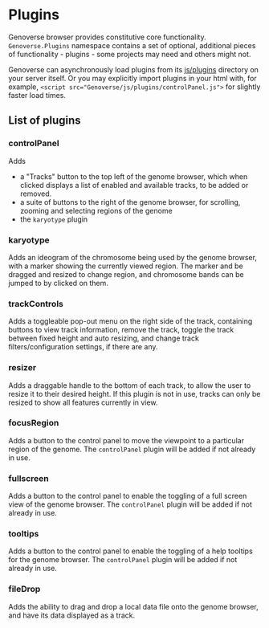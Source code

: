 # Plugins

Genoverse browser provides constitutive core functionality. `Genoverse.Plugins` namespace contains a set of optional, additional pieces of functionality - plugins - some projects may need and others might not.

Genoverse can asynchronously load plugins from its [js/plugins](https://github.com/wtsi-web/Genoverse/tree/gh-pages/js/plugins) directory on your server itself. Or you may explicitly import plugins in your html with, for example, `<script src="Genoverse/js/plugins/controlPanel.js">` for slightly faster load times.

## List of plugins

### controlPanel
Adds
 - a "Tracks" button to the top left of the genome browser, which when clicked displays a list of enabled and available tracks, to be added or removed.
 - a suite of buttons to the right of the genome browser, for scrolling, zooming and selecting regions of the genome
 - the `karyotype` plugin

### karyotype
Adds an ideogram of the chromosome being used by the genome browser, with a marker showing the currently viewed region. The marker and be dragged and resized to change region, and chromosome bands can be jumped to by clicked on them.

### trackControls
Adds a toggleable pop-out menu on the right side of the track, containing buttons to view track information, remove the track, toggle the track between fixed height and auto resizing, and change track filters/configuration settings, if there are any.

### resizer
Adds a draggable handle to the bottom of each track, to allow the user to resize it to their desired height. If this plugin is not in use, tracks can only be resized to show all features currently in view.

### focusRegion
Adds a button to the control panel to move the viewpoint to a particular region of the genome. The `controlPanel` plugin will be added if not already in use.

### fullscreen
Adds a button to the control panel to enable the toggling of a full screen view of the genome browser. The `controlPanel` plugin will be added if not already in use.

### tooltips
Adds a button to the control panel to enable the toggling of a help tooltips for the genome browser. The `controlPanel` plugin will be added if not already in use.

### fileDrop
Adds the ability to drag and drop a local data file onto the genome browser, and have its data displayed as a track.
